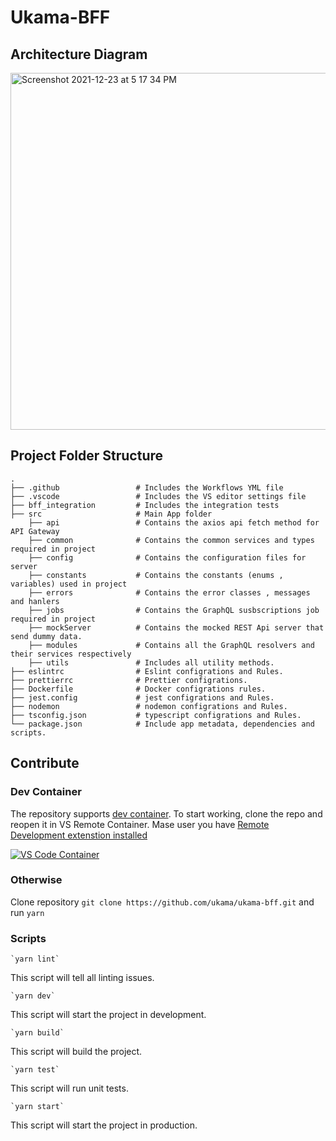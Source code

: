 # Ukama-BFF 

## Architecture Diagram

<img width="571" alt="Screenshot 2021-12-23 at 5 17 34 PM" src="https://user-images.githubusercontent.com/61826215/147475970-054a9f33-dd46-4d47-b96c-5f9a097b252f.png">



## Project Folder Structure

    .
    ├── .github                 # Includes the Workflows YML file
    ├── .vscode                 # Includes the VS editor settings file
    ├── bff_integration         # Includes the integration tests
    ├── src                     # Main App folder
        ├── api                 # Contains the axios api fetch method for API Gateway
        ├── common              # Contains the common services and types required in project
        ├── config              # Contains the configuration files for server
        ├── constants           # Contains the constants (enums , variables) used in project
        ├── errors              # Contains the error classes , messages and hanlers
        ├── jobs                # Contains the GraphQL susbscriptions job required in project
        ├── mockServer          # Contains the mocked REST Api server that send dummy data.
        ├── modules             # Contains all the GraphQL resolvers and their services respectively
        ├── utils               # Includes all utility methods.
    ├── eslintrc                # Eslint configrations and Rules.
    ├── prettierrc              # Prettier configrations.
    ├── Dockerfile              # Docker configrations rules.
    ├── jest.config             # jest configrations and Rules.
    ├── nodemon                 # nodemon configrations and Rules.
    ├── tsconfig.json           # typescript configrations and Rules.
    └── package.json            # Include app metadata, dependencies and scripts.

## Contribute

### Dev Container
The repository supports [dev container](https://code.visualstudio.com/docs/remote/containers). To start working, clone the repo and reopen it in VS Remote Container. Mase user you have [Remote Development extenstion installed](https://aka.ms/vscode-remote/download/extension)

[![VS Code Container](https://img.shields.io/static/v1?label=VS+Code&message=Container&logo=visualstudiocode&color=007ACC&logoColor=007ACC&labelColor=2C2C32)](https://open.vscode.dev/microsoft/vscode)


### Otherwise

Clone repository `git clone https://github.com/ukama/ukama-bff.git` and run `yarn`

### Scripts 
    `yarn lint`

This script will tell all linting issues.

    `yarn dev`

This script will start the project in development.

    `yarn build`

This script will build the project.

    `yarn test`

This script will run unit tests.


    `yarn start`

This script will start the project in production.

